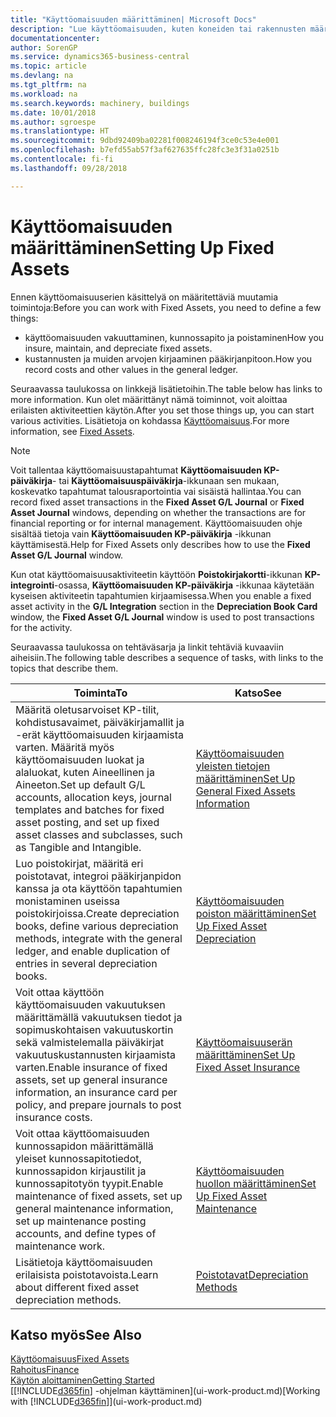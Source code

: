 ```yaml
---
title: "Käyttöomaisuuden määrittäminen| Microsoft Docs"
description: "Lue käyttöomaisuuden, kuten koneiden tai rakennusten määrittämiseen tarvittavasta tehtäväsarjasta."
documentationcenter: 
author: SorenGP
ms.service: dynamics365-business-central
ms.topic: article
ms.devlang: na
ms.tgt_pltfrm: na
ms.workload: na
ms.search.keywords: machinery, buildings
ms.date: 10/01/2018
ms.author: sgroespe
ms.translationtype: HT
ms.sourcegitcommit: 9dbd92409ba02281f008246194f3ce0c53e4e001
ms.openlocfilehash: b7efd55ab57f3af627635ffc28fc3e3f31a0251b
ms.contentlocale: fi-fi
ms.lasthandoff: 09/28/2018

---
```

# <a name="setting-up-fixed-assets"></a><span data-ttu-id="1c6fe-103">Käyttöomaisuuden määrittäminen</span><span class="sxs-lookup"><span data-stu-id="1c6fe-103">Setting Up Fixed Assets</span></span>
<span data-ttu-id="1c6fe-104">Ennen käyttöomaisuuserien käsittelyä on määritettäviä muutamia toimintoja:</span><span class="sxs-lookup"><span data-stu-id="1c6fe-104">Before you can work with Fixed Assets, you need to define a few things:</span></span>  

* <span data-ttu-id="1c6fe-105">käyttöomaisuuden vakuuttaminen, kunnossapito ja poistaminen</span><span class="sxs-lookup"><span data-stu-id="1c6fe-105">How you insure, maintain, and depreciate fixed assets.</span></span>  
* <span data-ttu-id="1c6fe-106">kustannusten ja muiden arvojen kirjaaminen pääkirjanpitoon.</span><span class="sxs-lookup"><span data-stu-id="1c6fe-106">How you record costs and other values in the general ledger.</span></span>  

<span data-ttu-id="1c6fe-107">Seuraavassa taulukossa on linkkejä lisätietoihin.</span><span class="sxs-lookup"><span data-stu-id="1c6fe-107">The table below has links to more information.</span></span> <span data-ttu-id="1c6fe-108">Kun olet määrittänyt nämä toiminnot, voit aloittaa erilaisten aktiviteettien käytön.</span><span class="sxs-lookup"><span data-stu-id="1c6fe-108">After you set those things up, you can start various activities.</span></span> <span data-ttu-id="1c6fe-109">Lisätietoja on kohdassa [Käyttöomaisuus](fa-manage.md).</span><span class="sxs-lookup"><span data-stu-id="1c6fe-109">For more information, see [Fixed Assets](fa-manage.md).</span></span>  

> [!NOTE]  
>   <span data-ttu-id="1c6fe-110">Voit tallentaa käyttöomaisuustapahtumat **Käyttöomaisuuden KP-päiväkirja**- tai **Käyttöomaisuuspäiväkirja**-ikkunaan sen mukaan, koskevatko tapahtumat talousraportointia vai sisäistä hallintaa.</span><span class="sxs-lookup"><span data-stu-id="1c6fe-110">You can record fixed asset transactions in the **Fixed Asset G/L Journal** or **Fixed Asset Journal** windows, depending on whether the transactions are for financial reporting or for internal management.</span></span> <span data-ttu-id="1c6fe-111">Käyttöomaisuuden ohje sisältää tietoja vain **Käyttöomaisuuden KP-päiväkirja** -ikkunan käyttämisestä.</span><span class="sxs-lookup"><span data-stu-id="1c6fe-111">Help for Fixed Assets only describes how to use the **Fixed Asset G/L Journal** window.</span></span>  

<span data-ttu-id="1c6fe-112">Kun otat käyttöomaisuusaktiviteetin käyttöön **Poistokirjakortti**-ikkunan **KP-integrointi**-osassa, **Käyttöomaisuuden KP-päiväkirja** -ikkunaa käytetään kyseisen aktiviteetin tapahtumien kirjaamisessa.</span><span class="sxs-lookup"><span data-stu-id="1c6fe-112">When you enable a fixed asset activity in the **G/L Integration** section in the **Depreciation Book Card** window, the **Fixed Asset G/L Journal** window is used to post transactions for the activity.</span></span>

<span data-ttu-id="1c6fe-113">Seuraavassa taulukossa on tehtäväsarja ja linkit tehtäviä kuvaaviin aiheisiin.</span><span class="sxs-lookup"><span data-stu-id="1c6fe-113">The following table describes a sequence of tasks, with links to the topics that describe them.</span></span>  

| <span data-ttu-id="1c6fe-114">Toiminta</span><span class="sxs-lookup"><span data-stu-id="1c6fe-114">To</span></span> | <span data-ttu-id="1c6fe-115">Katso</span><span class="sxs-lookup"><span data-stu-id="1c6fe-115">See</span></span> |
| --- | --- |
| <span data-ttu-id="1c6fe-116">Määritä oletusarvoiset KP-tilit, kohdistusavaimet, päiväkirjamallit ja -erät käyttöomaisuuden kirjaamista varten. Määritä myös käyttöomaisuuden luokat ja alaluokat, kuten Aineellinen ja Aineeton.</span><span class="sxs-lookup"><span data-stu-id="1c6fe-116">Set up default G/L accounts, allocation keys, journal templates and batches for fixed asset posting, and set up fixed asset classes and subclasses, such as Tangible and Intangible.</span></span> |[<span data-ttu-id="1c6fe-117">Käyttöomaisuuden yleisten tietojen määrittäminen</span><span class="sxs-lookup"><span data-stu-id="1c6fe-117">Set Up General Fixed Assets Information</span></span>](fa-how-setup-general.md) |
| <span data-ttu-id="1c6fe-118">Luo poistokirjat, määritä eri poistotavat, integroi pääkirjanpidon kanssa ja ota käyttöön tapahtumien monistaminen useissa poistokirjoissa.</span><span class="sxs-lookup"><span data-stu-id="1c6fe-118">Create depreciation books, define various depreciation methods, integrate with the general ledger, and enable duplication of entries in several depreciation books.</span></span> |[<span data-ttu-id="1c6fe-119">Käyttöomaisuuden poiston määrittäminen</span><span class="sxs-lookup"><span data-stu-id="1c6fe-119">Set Up Fixed Asset Depreciation</span></span>](fa-how-setup-depreciation.md) |
| <span data-ttu-id="1c6fe-120">Voit ottaa käyttöön käyttöomaisuuden vakuutuksen määrittämällä vakuutuksen tiedot ja sopimuskohtaisen vakuutuskortin sekä valmistelemalla päiväkirjat vakuutuskustannusten kirjaamista varten.</span><span class="sxs-lookup"><span data-stu-id="1c6fe-120">Enable insurance of fixed assets, set up general insurance information, an insurance card per policy, and prepare journals to post insurance costs.</span></span> |[<span data-ttu-id="1c6fe-121">Käyttöomaisuuserän määrittäminen</span><span class="sxs-lookup"><span data-stu-id="1c6fe-121">Set Up Fixed Asset Insurance</span></span>](fa-how-setup-insurance.md) |
| <span data-ttu-id="1c6fe-122">Voit ottaa käyttöomaisuuden kunnossapidon määrittämällä yleiset kunnossapitotiedot, kunnossapidon kirjaustilit ja kunnossapitotyön tyypit.</span><span class="sxs-lookup"><span data-stu-id="1c6fe-122">Enable maintenance of fixed assets, set up general maintenance information, set up maintenance posting accounts, and define types of maintenance work.</span></span> |[<span data-ttu-id="1c6fe-123">Käyttöomaisuuden huollon määrittäminen</span><span class="sxs-lookup"><span data-stu-id="1c6fe-123">Set Up Fixed Asset Maintenance</span></span>](fa-how-setup-maintenance.md) |
| <span data-ttu-id="1c6fe-124">Lisätietoja käyttöomaisuuden erilaisista poistotavoista.</span><span class="sxs-lookup"><span data-stu-id="1c6fe-124">Learn about different fixed asset depreciation methods.</span></span> |[<span data-ttu-id="1c6fe-125">Poistotavat</span><span class="sxs-lookup"><span data-stu-id="1c6fe-125">Depreciation Methods</span></span>](fa-depreciation-methods.md) |

## <a name="see-also"></a><span data-ttu-id="1c6fe-126">Katso myös</span><span class="sxs-lookup"><span data-stu-id="1c6fe-126">See Also</span></span>
[<span data-ttu-id="1c6fe-127">Käyttöomaisuus</span><span class="sxs-lookup"><span data-stu-id="1c6fe-127">Fixed Assets</span></span>](fa-manage.md)  
[<span data-ttu-id="1c6fe-128">Rahoitus</span><span class="sxs-lookup"><span data-stu-id="1c6fe-128">Finance</span></span>](finance.md)  
[<span data-ttu-id="1c6fe-129">Käytön aloittaminen</span><span class="sxs-lookup"><span data-stu-id="1c6fe-129">Getting Started</span></span>](product-get-started.md)  
<span data-ttu-id="1c6fe-130">[[!INCLUDE[d365fin](includes/d365fin_md.md)] -ohjelman käyttäminen](ui-work-product.md)</span><span class="sxs-lookup"><span data-stu-id="1c6fe-130">[Working with [!INCLUDE[d365fin](includes/d365fin_md.md)]](ui-work-product.md)</span></span>


